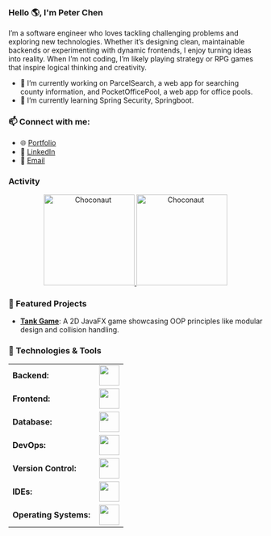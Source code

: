 ### Hello 🌎, I'm Peter Chen
I’m a software engineer who loves tackling challenging problems and exploring new technologies. Whether it’s designing clean, maintainable backends or experimenting with dynamic frontends, I enjoy turning ideas into reality. When I’m not coding, I’m likely playing strategy or RPG games that inspire logical thinking and creativity.

  - 🔭 I’m currently working on ParcelSearch, a web app for searching county information, and PocketOfficePool, a web app for office pools.
  - 🌱 I’m currently learning Spring Security, Springboot.

### 📫 Connect with me:
- 🌐 [Portfolio](https://your-portfolio-link.com)
- 💼 [LinkedIn](https://www.linkedin.com/in/peter-n-chen/)
- 📧 [Email](mailto:peter.n.chen@gmail.com)

### Activity
<div align="center">
  <a href="https://github.com/Choconaut">
    <img height="180em" src="https://github-readme-stats.vercel.app/api/top-langs?username=Choconaut&show_icons=true&locale=en&layout=compact&theme=tokyonight" alt="Choconaut"/>
    <img height="180em" src="https://github-readme-stats.vercel.app/api?username=Choconaut&show_icons=true&locale=en&layout=compact&theme=tokyonight" alt="Choconaut"/>
  </a>
</div>

### 🌟 Featured Projects
- [**Tank Game**](https://github.com/username/tank-game): A 2D JavaFX game showcasing OOP principles like modular design and collision handling.

### 🔧 Technologies & Tools
<table>
    <tr>
        <td style="font-weight: bold; padding-right: 10px; vertical-align: center; border: none;">Backend:</td>
        <td><img height="40" src="https://skillicons.dev/icons?i=java,python,spring,maven,hibernate"/></td>
    </tr>
    <tr>
        <td style="font-weight: bold; padding-right: 10px; vertical-align: center;">Frontend:</td>
        <td><img height="40" src="https://skillicons.dev/icons?i=vue,react,html,css,js,figma"/></td>
    </tr>
    <tr>
        <td style="font-weight: bold; padding-right: 10px; vertical-align: center; border: none;">Database:</td>
        <td><img height="40" src="https://skillicons.dev/icons?i=mysql,postgresql,mongodb"/></td>
    </tr>
    <tr>
        <td style="font-weight: bold; padding-right: 10px; vertical-align: center; border: none;">DevOps:</td>
        <td><img height="40" src="https://skillicons.dev/icons?i=docker,githubactions"/></td>
    </tr>
    <tr>
        <td style="font-weight: bold; padding-right: 10px; vertical-align: center; border: none;">Version Control:</td>
        <td><img height="40" src="https://skillicons.dev/icons?i=git,github"/></td>
    </tr>
    <tr>
        <td style="font-weight: bold; padding-right: 10px; vertical-align: center; border: none;">IDEs:</td>
        <td><img height="40" src="https://skillicons.dev/icons?i=idea,webstorm,pycharm,vscode,eclipse"/></td>
    </tr>
    <tr>
        <td style="font-weight: bold; padding-right: 10px; vertical-align: center; border: none;">Operating Systems:</td>
        <td><img height="40" src="https://skillicons.dev/icons?i=windows,ubuntu"/></td>
    </tr>
</table>
